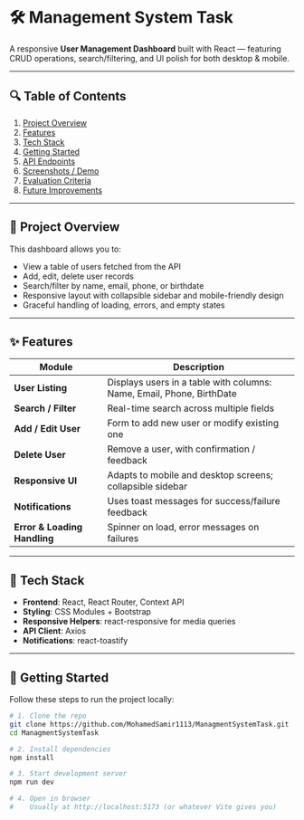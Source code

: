 # 🛠️ Management System Task

A responsive **User Management Dashboard** built with React — featuring CRUD operations, search/filtering, and UI polish for both desktop & mobile.

---

## 🔍 Table of Contents

1. [Project Overview](#project-overview)  
2. [Features](#features)  
3. [Tech Stack](#tech-stack)  
4. [Getting Started](#getting-started)  
5. [API Endpoints](#api-endpoints)  
6. [Screenshots / Demo](#screenshots-/-demo)  
7. [Evaluation Criteria](#evaluation-criteria)  
8. [Future Improvements](#future-improvements)  

---

## 🧾 Project Overview

This dashboard allows you to:

- View a table of users fetched from the API  
- Add, edit, delete user records  
- Search/filter by name, email, phone, or birthdate  
- Responsive layout with collapsible sidebar and mobile-friendly design  
- Graceful handling of loading, errors, and empty states  

---

## ✨ Features

| Module | Description |
| ------- | ----------- |
| **User Listing** | Displays users in a table with columns: Name, Email, Phone, BirthDate |
| **Search / Filter** | Real-time search across multiple fields |
| **Add / Edit User** | Form to add new user or modify existing one |
| **Delete User** | Remove a user, with confirmation / feedback |
| **Responsive UI** | Adapts to mobile and desktop screens; collapsible sidebar |
| **Notifications** | Uses toast messages for success/failure feedback |
| **Error & Loading Handling** | Spinner on load, error messages on failures |

---

## 🔧 Tech Stack

- **Frontend**: React, React Router, Context API  
- **Styling**: CSS Modules + Bootstrap  
- **Responsive Helpers**: react-responsive for media queries  
- **API Client**: Axios  
- **Notifications**: react-toastify  

---

## 🚀 Getting Started

Follow these steps to run the project locally:

```bash
# 1. Clone the repo
git clone https://github.com/MohamedSamir1113/ManagmentSystemTask.git
cd ManagmentSystemTask

# 2. Install dependencies
npm install

# 3. Start development server
npm run dev

# 4. Open in browser
#    Usually at http://localhost:5173 (or whatever Vite gives you)
